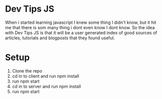 # Dev Tips JS
When i started learning javascript I knew some thing I didn't know, but it hit me that there is som many thing i dont even know I dont know. So the idea with Dev Tips JS is that it will be a user generated index of good sources of articles, tutorials and blogposts that they found useful.

# Setup
1. Clone the repo
2. cd in to client and run npm install
3. run npm start
4. cd in to server and run npm install
5. run npm start 
